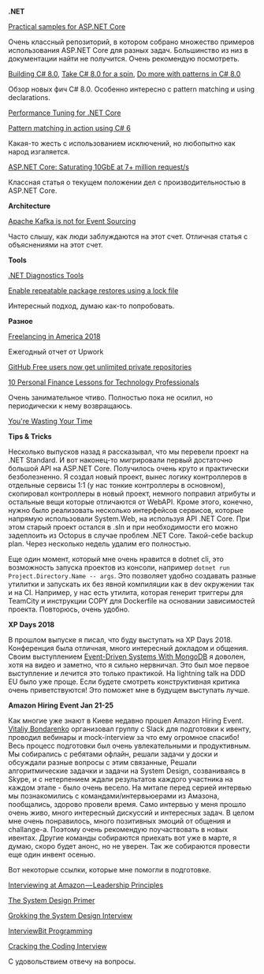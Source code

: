 **.NET**

[Practical samples for ASP.NET Core](https://github.com/dodyg/practical-aspnetcore/)

Очень классный репозиторий, в котором собрано множество примеров использования ASP.NET Core для разных задач. Большинство из низ в документации найти не получится. Очень рекомендую посмотреть.

[Building C# 8.0](https://blogs.msdn.microsoft.com/dotnet/2018/11/12/building-c-8-0/), [Take C# 8.0 for a spin](https://blogs.msdn.microsoft.com/dotnet/2018/12/05/take-c-8-0-for-a-spin/), [Do more with patterns in C# 8.0](https://blogs.msdn.microsoft.com/dotnet/2019/01/24/do-more-with-patterns-in-c-8-0/)

Обзор новых фич C# 8.0. Особенно интересно с pattern matching и using declarations.

[Performance Tuning for .NET Core](https://reubenbond.github.io/posts/dotnet-perf-tuning)

[Pattern matching in action using C# 6](http://tomasp.net/blog/2015/csharp-pattern-matching/)

Какая-то жесть с использованием исключений, но любопытно как народ изгаляется.

[ASP.NET Core: Saturating 10GbE at 7+ million request/s](https://www.ageofascent.com/2019/02/04/asp-net-core-saturating-10gbe-at-7-million-requests-per-second/)

Классная статья о текущем положении дел с производительностью в ASP.NET Core.

**Architecture**

[Apache Kafka is not for Event Sourcing](https://medium.com/serialized-io/apache-kafka-is-not-for-event-sourcing-81735c3cf5c)

Часто слышу, как люди заблуждаются на этот счет. Отличная статья с объяснениями на этот счет.

**Tools**

[.NET Diagnostics Tools](https://github.com/aspnet/AspLabs/tree/master/src/DotNetDiagnostics)

[Enable repeatable package restores using a lock file](https://blog.nuget.org/20181217/Enable-repeatable-package-restores-using-a-lock-file.html)

Интересный подход, думаю как-то попробовать.

**Разное**

[Freelancing in America 2018](https://www.upwork.com/i/freelancing-in-america/2018/)

Ежегодный отчет от Upwork

[GitHub Free users now get unlimited private repositories](https://techcrunch.com/2019/01/07/github-free-users-now-get-unlimited-private-repositories/)

[10 Personal Finance Lessons for Technology Professionals](https://www.troyhunt.com/10-personal-finance-lessons-for-technology-professionals/)

Очень занимательное чтиво. Полностью пока не осилил, но периодически к нему возвращаюсь.

[You're Wasting Your Time](https://news.gallup.com/businessjournal/928/youre-wasting-your-time.aspx)

**Tips & Tricks**

Несколько выпусков назад я рассказывал, что мы перевели проект на .NET Standard. И вот наконец-то мигрировали первый достаточно большой API на ASP.NET Core. Получилось очень круто и практически безболезненно. Я создал новый проект, вынес логику контроллеров в отдельные сервисы 1:1 (у нас тонкие контроллеры в основном), скопировал контроллеры в новый проект, немного поправил атрибуты и остальные вещи которые отличаются от WebAPI. Кроме этого, конечно, нужно было реализовать несколько интерфейсов сервисов, которые напрямую использовали System.Web, на используя API .NET Core. При этом старый проект остался в .sln и при необходимости его можно задеплоить из Octopus в случае проблем .NET Core. Такой-себе backup plan. Через несколько недель удалим его полностью.

Еще один момент, который мне очень нравится в dotnet cli, это возможность запуска проектов из консоли, например `dotnet run Project.Directory.Name -- args`. Это позволяет удобно создавать разные утилитки и запускать их без явной компиляции как в dev окружении так и на CI. Например, у нас есть утилита, которая генерит триггеры для TeamCity и инструкции COPY для Dockerfile на основании зависимостей проекта. Повторюсь, очень удобно.

**XP Days 2018**

В прошлом выпуске я писал, что буду выступать на XP Days 2018. Конференция была отличная, много интересный докладом и общения. Своим выступлением [Event-Driven Systems With MongoDB](https://www.youtube.com/watch?v=4iTZUidlPJA) я доволен, хотя на видео и заметно, что я сильно нервничал. Это был мое первое выступление и лечится это только практикой. На lightning talk на DDD EU было уже проще. Если будете смотреть конструктивная критика очень приветствуются! Это поможет мне в будущем выступать лучше.

**Amazon Hiring Event Jan 21-25**

Как многие уже знают в Киеве недавно прошел Amazon Hiring Event. [Vitaliy Bondarenko](https://dou.ua/users/VitaliyB/) организовал группу с Slack для подготовки к ивенту, проводил вебинары и mock-interview за что ему огромное спасибо! Весь процесс подготовки был очень увлекательными и продуктивным. Мы собирались с ребятами офлайн, решали задачи у доски и обсуждали разные вопросы с этим связанные, Решали алгоритмические задачки и задачи на System Design, созваниваясь в Skype, и с нетерпением ждали результатов каждого участника на каждом этапе - было очень весело. На митапе перед серией интервью мы познакомились с командами/интервьюерами из Амазона, пообщались, здорово провели время. Само интервью у меня прошло очень живо, много интересный дискуссий и интересных задач. В целом мне очень понравилось, много позитивных эмоций от общения и challange-а. Поэтому очень рекомендую поучаствовать в новых ивентах. Другие команды собираются приехать вот уже в марте, я думаю, скоро будет анонс, но не уверен. Так же собираются провести еще один инвент осенью.

Вот некоторые ссылки, которые мне помогли в подготовке.

[Interviewing at Amazon — Leadership Principles](hhttps://medium.com/@scarletinked/are-you-the-leader-were-looking-for-interviewing-at-amazon-8301d787815d)

[The System Design Primer](https://github.com/donnemartin/system-design-primer)

[Grokking the System Design Interview](https://www.educative.io/collection/5668639101419520/5649050225344512)

[InterviewBit Programming](https://www.interviewbit.com/courses/programming/)

[Cracking the Coding Interview](https://www.amazon.com/dp/0984782850/)

С удовольствием отвечу на вопросы.